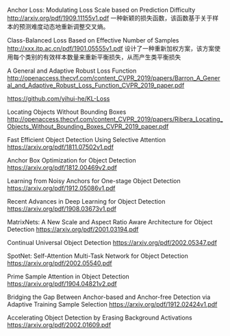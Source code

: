 Anchor Loss: Modulating Loss Scale based on Prediction Difficulty
http://arxiv.org/pdf/1909.11155v1.pdf
一种新颖的损失函数，该函数基于关于样本的预测难度动态地重新调整交叉熵。


Class-Balanced Loss Based on Effective Number of Samples
http://xxx.itp.ac.cn/pdf/1901.05555v1.pdf
设计了一种重新加权方案，该方案使用每个类别的有效样本数量来重新平衡损失，从而产生类平衡损失



A General and Adaptive Robust Loss Function
http://openaccess.thecvf.com/content_CVPR_2019/papers/Barron_A_General_and_Adaptive_Robust_Loss_Function_CVPR_2019_paper.pdf



https://github.com/yihui-he/KL-Loss


Locating Objects Without Bounding Boxes
http://openaccess.thecvf.com/content_CVPR_2019/papers/Ribera_Locating_Objects_Without_Bounding_Boxes_CVPR_2019_paper.pdf


Fast Efficient Object Detection Using Selective Attention
https://arxiv.org/pdf/1811.07502v1.pdf

Anchor Box Optimization for Object Detection
https://arxiv.org/pdf/1812.00469v2.pdf
	
Learning from Noisy Anchors for One-stage Object Detection
https://arxiv.org/pdf/1912.05086v1.pdf


Recent Advances in Deep Learning for Object Detection
https://arxiv.org/pdf/1908.03673v1.pdf

	
MatrixNets: A New Scale and Aspect Ratio Aware Architecture for Object Detection
https://arxiv.org/pdf/2001.03194.pdf


Continual Universal Object Detection
https://arxiv.org/pdf/2002.05347.pdf


SpotNet: Self-Attention Multi-Task Network for Object Detection
https://arxiv.org/pdf/2002.05540.pdf

Prime Sample Attention in Object Detection
https://arxiv.org/pdf/1904.04821v2.pdf

Bridging the Gap Between Anchor-based and Anchor-free Detection via Adaptive Training Sample Selection
https://arxiv.org/pdf/1912.02424v1.pdf


Accelerating Object Detection by Erasing Background Activations
https://arxiv.org/pdf/2002.01609.pdf